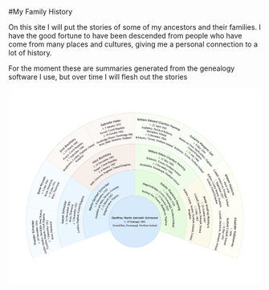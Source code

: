 #My Family History

On this site I will put the stories of some of my ancestors and their families. I have the good fortune to have been descended from people who have come from many places and cultures, giving me a personal connection to a lot of history.

For the moment these are summaries generated from the genealogy software I use, but over time I will flesh out the stories 

![Fan chart][def]

[def]: assets/GeoffFanChart.jpg